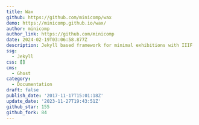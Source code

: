 ```yaml
---
title: Wax
github: https://github.com/minicomp/wax
demo: https://minicomp.github.io/wax/
author: minicomp
author_link: https://github.com/minicomp
date: 2024-02-19T03:06:58.877Z
description: Jekyll based framework for minimal exhibitions with IIIF
ssg:
  - Jekyll
css: []
cms:
  - Ghost
category:
  - Documentation
draft: false
publish_date: '2017-11-17T15:01:18Z'
update_date: '2023-11-27T19:43:51Z'
github_star: 155
github_fork: 84
---
```

